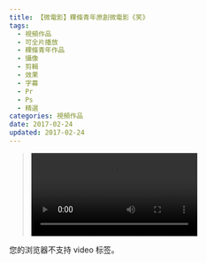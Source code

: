 ```yaml
---
title: 【微電影】粿條青年原創微電影《笑》
tags:
  - 視頻作品
  - 可全片播放
  - 粿條青年作品
  - 攝像
  - 剪輯
  - 效果
  - 字幕
  - Pr
  - Ps
  - 精選
categories: 視頻作品
date: 2017-02-24
updated: 2017-02-24
---
```


><video src="/asset/videos/笑.mp4" controls="controls">
您的浏览器不支持 video 标签。
</video>
